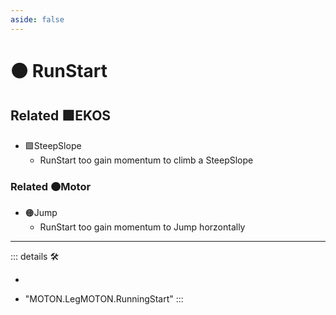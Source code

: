 ```yaml
---
aside: false
---
```

# 🟠 RunStart

## Related 🟩EKOS

- 🟩SteepSlope
    - RunStart too gain momentum to climb a SteepSlope

### Related 🟠Motor

- 🟠Jump
    - RunStart too gain momentum to Jump horzontally

---

<!-- =================================================== -->
<!-- =================================================== -->
<!-- =================================================== -->
<!-- =================================================== -->
<!-- =================================================== -->
::: details 🛠

-

- "MOTON.LegMOTON.RunningStart"
:::
